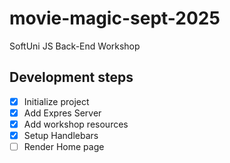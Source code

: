 # movie-magic-sept-2025
SoftUni JS Back-End Workshop

## Development steps

- [x] Initialize project
- [x] Add Expres Server
- [x] Add workshop resources
- [x] Setup Handlebars
- [ ] Render Home page